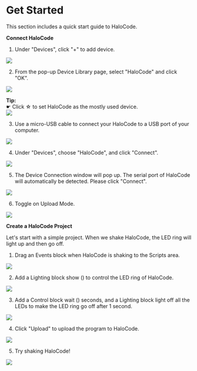 # Get Started

This section includes a quick start guide to HaloCode.

**Connect HaloCode**

1. Under "Devices", click "+" to add device.

![](../../../../.gitbook/assets/0%20%286%29.png)

2. From the pop-up Device Library page, select "HaloCode" and click "OK".

![](../../../../.gitbook/assets/1.png)

**Tip:**  
☛ Click ☆ to set HaloCode as the mostly used device.  
![](../../../../.gitbook/assets/2%20%287%29.png)

3. Use a micro-USB cable to connect your HaloCode to a USB port of your computer.

![](../../../../.gitbook/assets/3%20%286%29.png)

4. Under "Devices", choose "HaloCode", and click "Connect".

![](../../../../.gitbook/assets/4%20%2814%29.png)

5. The Device Connection window will pop up. The serial port of HaloCode will automatically be detected. Please click "Connect".

![](../../../../.gitbook/assets/5%20%281%29.png)

6. Toggle on Upload Mode.

![](../../../../.gitbook/assets/6.png)

**Create a HaloCode Project**

Let's start with a simple project. When we shake HaloCode, the LED ring will light up and then go off.

1. Drag an Events block when HaloCode is shaking to the Scripts area.

![](../../../../.gitbook/assets/7%20%283%29.gif)

2. Add a Lighting block show \(\) to control the LED ring of HaloCode.

![](../../../../.gitbook/assets/8%20%281%29.gif)

3. Add a Control block wait \(\) seconds, and a Lighting block light off all the LEDs to make the LED ring go off after 1 second.

![](../../../../.gitbook/assets/9%20%281%29.gif)

4. Click "Upload" to upload the program to HaloCode.

![](../../../../.gitbook/assets/10%20%281%29.gif)

5. Try shaking HaloCode!

![](../../../../.gitbook/assets/11%20%281%29.gif)

